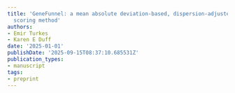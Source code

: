 ```yaml
---
title: 'GeneFunnel: a mean absolute deviation-based, dispersion-adjusted gene set
  scoring method'
authors:
- Emir Turkes
- Karen E Duff
date: '2025-01-01'
publishDate: '2025-09-15T08:37:10.685531Z'
publication_types:
- manuscript
tags:
- preprint
---
```

